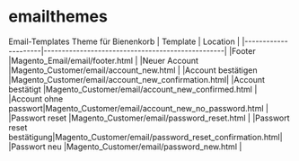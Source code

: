# emailthemes
Email-Templates Theme für Bienenkorb 
| Template            | Location |
|---------------------|--------------------------------------------------|
|Footer               |Magento_Email/email/footer.html                     |
|Neuer Account        |Magento_Customer/email/account_new.html             |
|Account bestätigen   |Magento_Customer/email/account_new_confirmation.html|
|Account bestätigt    |Magento_Customer/email/account_new_confirmed.html   |
|Account ohne passwort|Magento_Customer/email/account_new_no_password.html |
|Passwort reset       |Magento_Customer/email/password_reset.html          |
|Passwort reset bestätigung|Magento_Customer/email/password_reset_confirmation.html|
|Passwort neu         |Magento_Customer/email/password_new.html            |
